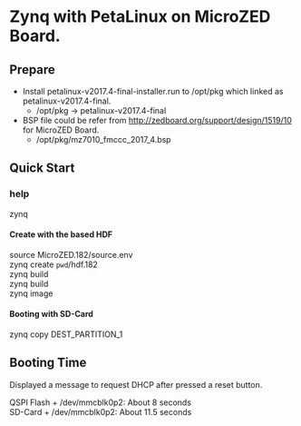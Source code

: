 # Zynq with PetaLinux on MicroZED Board.


## Prepare
+ Install petalinux-v2017.4-final-installer.run to /opt/pkg which linked as petalinux-v2017.4-final.  
  + /opt/pkg -> petalinux-v2017.4-final
+ BSP file could be refer from http://zedboard.org/support/design/1519/10 for MicroZED Board.  
  + /opt/pkg/mz7010_fmccc_2017_4.bsp


## Quick Start

### help

zynq

#### Create with the based HDF

source MicroZED.182/source.env  
zynq create `pwd`/hdf.182  
zynq build  
zynq build  
zynq image

#### Booting with SD-Card

zynq copy DEST_PARTITION_1


## Booting Time

Displayed a message to request DHCP after pressed a reset button.

QSPI Flash + /dev/mmcblk0p2: About 8 seconds  
SD-Card + /dev/mmcblk0p2: About 11.5 seconds  
